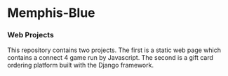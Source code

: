 # Memphis-Blue
### Web Projects

This repository contains two projects. The first is a static web page which contains a connect 4 game run by Javascript. The second is a gift card ordering platform built with the Django framework.
